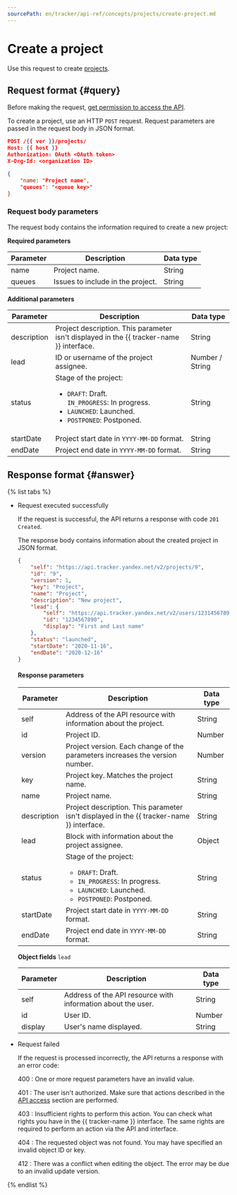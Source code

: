 ```yaml
---
sourcePath: en/tracker/api-ref/concepts/projects/create-project.md
---
```

# Create a project

Use this request to create [projects](../../manager/projects.md).

## Request format {#query}

Before making the request, [get permission to access the API](../access.md).

To create a project, use an HTTP `POST` request. Request parameters are passed in the request body in JSON format.

```json
POST /{{ ver }}/projects/
Host: {{ host }}
Authorization: OAuth <OAuth token>
X-Org-Id: <organization ID>

{
    "name: "Project name",
    "queues": "<queue key>"
}
```

### Request body parameters

The request body contains the information required to create a new project:

**Required parameters**

| Parameter | Description | Data type |
| -------- | -------- | ---------- |
| name | Project name. | String |
| queues | Issues to include in the project. | String |

**Additional parameters**

| Parameter | Description | Data type |
| -------- | -------- | ---------- |
| description | Project description. This parameter isn't displayed in the {{ tracker-name }} interface. | String |
| lead | ID or username of the project assignee. | Number / String |
| status | Stage of the project:<ul><li>`DRAFT`: Draft.</li>`IN_PROGRESS`: In progress.</li><li>`LAUNCHED`: Launched.</li><li>`POSTPONED`: Postponed.</li></ul> | String |
| startDate | Project start date in `YYYY-MM-DD` format. | String |
| endDate | Project end date in `YYYY-MM-DD` format. | String |

## Response format {#answer}

{% list tabs %}

- Request executed successfully

    If the request is successful, the API returns a response with code `201 Created`.

    The response body contains information about the created project in JSON format.

    ```json
    {
        "self": "https://api.tracker.yandex.net/v2/projects/9",
        "id": "9",
        "version": 1,
        "key": "Project",
        "name": "Project",
        "description": "New project",
        "lead": {
            "self": "https://api.tracker.yandex.net/v2/users/12314567890",
            "id": "1234567890",
            "display": "First and Last name"
        },
        "status": "launched",
        "startDate": "2020-11-16",
        "endDate": "2020-12-16"
    }
    ```

    #### Response parameters

    | Parameter | Description | Data type |
    | -------- | -------- | ---------- |
    | self | Address of the API resource with information about the project. | String |
    | id | Project ID. | Number |
    | version | Project version. Each change of the parameters increases the version number. | Number |
    | key | Project key. Matches the project name. | String |
    | name | Project name. | String |
    | description | Project description. This parameter isn't displayed in the {{ tracker-name }} interface. | String |
    | lead | Block with information about the project assignee. | Object |
    | status | Stage of the project:<ul><li>`DRAFT`: Draft.</li><li>`IN_PROGRESS`: In progress.</li><li>`LAUNCHED`: Launched.</li><li>`POSTPONED`: Postponed.</li></ul> | String |
    | startDate | Project start date in `YYYY-MM-DD` format. | String |
    | endDate | Project end date in `YYYY-MM-DD` format. | String |

    **Object fields** `lead`

    | Parameter | Description | Data type |
    | -------- | -------- | ---------- |
    | self | Address of the API resource with information about the user. | String |
    | id | User ID. | Number |
    | display | User's name displayed. | String |

- Request failed

    If the request is processed incorrectly, the API returns a response with an error code:

    400
    :   One or more request parameters have an invalid value.

    401
    :  The user isn't authorized. Make sure that actions described in the [API access](../access.md) section are performed.

    403
    :  Insufficient rights to perform this action. You can check what rights you have in the {{ tracker-name }} interface. The same rights are required to perform an action via the API and interface.

    404
    :   The requested object was not found. You may have specified an invalid object ID or key.

    412
    :   There was a conflict when editing the object. The error may be due to an invalid update version.

{% endlist %}

